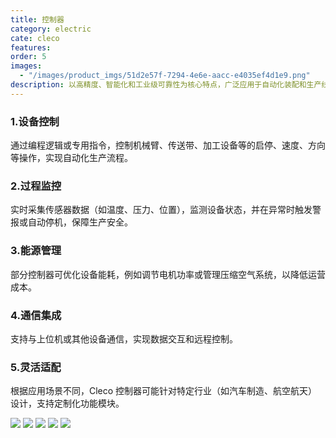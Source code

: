 ```yaml
---
title: 控制器
category: electric
cate: cleco
features:
order: 5
images:
  - "/images/product_imgs/51d2e57f-7294-4e6e-aacc-e4035ef4d1e9.png"
description: 以高精度、智能化和工业级可靠性为核心特点，广泛应用于自动化装配和生产线控制领域。其控制器支持多轴协同操作，具备实时扭矩监控、自适应调节和故障诊断功能，兼容主流工业通信协议（如PROFINET、EtherCAT），并可集成数据管理系统，实现生产过程的数字化追溯与优化。此外，模块化设计和抗干扰能力使其适用于严苛的工业环境，兼顾效率与稳定性。
---
```


### 1.设备控制

通过编程逻辑或专用指令，控制机械臂、传送带、加工设备等的启停、速度、方向等操作，实现自动化生产流程。

### 2.过程监控

实时采集传感器数据（如温度、压力、位置），监测设备状态，并在异常时触发警报或自动停机，保障生产安全。

### 3.能源管理

部分控制器可优化设备能耗，例如调节电机功率或管理压缩空气系统，以降低运营成本。

### 4.通信集成

支持与上位机或其他设备通信，实现数据交互和远程控制。

### 5.灵活适配

根据应用场景不同，Cleco 控制器可能针对特定行业（如汽车制造、航空航天）设计，支持定制化功能模块。

![](/images/product_imgs/03b56ae1-b76f-4113-ba24-576795387a12.jpeg)
![](/images/product_imgs/f081c8e3-d9e0-4770-9ced-d778b8fd291e.jpeg)
![](/images/product_imgs/4a463113-d640-471b-a6ba-2072ad52f0b7.jpeg)
![](/images/product_imgs/eadb419f-afa2-41fd-bf23-996ccc85b739.jpeg)
![](/images/product_imgs/d6193988-ffcd-4b9d-85dc-6688c6439581.jpeg)
